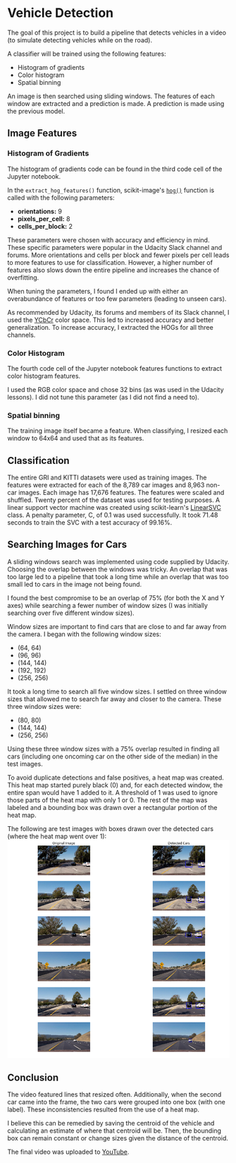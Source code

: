 # Vehicle Detection
The goal of this project is to build a pipeline that detects vehicles in a video (to simulate detecting vehicles while on the road).

A classifier will be trained using the following features:
* Histogram of gradients
* Color histogram
* Spatial binning

An image is then searched using sliding windows.  The features of each window are extracted and a prediction is made.  A prediction is made using the previous model.

## Image Features
### Histogram of Gradients
The histogram of gradients code can be found in the third code cell of the Jupyter notebook.

In the `extract_hog_features()` function, scikit-image's [`hog()`](http://scikit-image.org/docs/dev/api/skimage.feature.html#skimage.feature.hog) function is called with the following parameters:
* **orientations:** 9
* **pixels_per_cell:** 8
* **cells_per_block:** 2

These parameters were chosen with accuracy and efficiency in mind.  These specific parameters were popular in the Udacity Slack channel and forums.  More orientations and cells per block and fewer pixels per cell leads to more features to use for classification.  However, a higher number of features also slows down the entire pipeline and increases the chance of overfitting.

When tuning the parameters, I found I ended up with either an overabundance of features or too few parameters (leading to unseen cars).

As recommended by Udacity, its forums and members of its Slack channel, I used the [YCbCr](https://en.wikipedia.org/wiki/YCbCr) color space.  This led to increased accuracy and better generalization.  To increase accuracy, I extracted the HOGs for all three channels.

### Color Histogram
The fourth code cell of the Jupyter notebook features functions to extract color histogram features.

I used the RGB color space and chose 32 bins (as was used in the Udacity lessons).  I did not tune this parameter (as I did not find a need to).

### Spatial binning
The training image itself became a feature.  When classifying, I resized each window to 64x64 and used that as its features.

## Classification
The entire GRI and KITTI datasets were used as training images.  The features were extracted for each of the 8,789 car images and 8,963 non-car images.  Each image has 17,676 features.  The features were scaled and shuffled.  Twenty percent of the dataset was used for testing purposes.  A linear support vector machine was created using scikit-learn's [LinearSVC](http://scikit-learn.org/stable/modules/generated/sklearn.svm.LinearSVC.html) class.  A penalty parameter, C, of 0.1 was used successfully.  It took 71.48 seconds to train the SVC with a test accuracy of 99.16%.

## Searching Images for Cars
A sliding windows search was implemented using code supplied by Udacity.  Choosing the overlap between the windows was tricky.  An overlap that was too large led to a pipeline that took a long time while an overlap that was too small led to cars in the image not being found.

I found the best compromise to be an overlap of 75% (for both the X and Y axes) while searching a fewer number of window sizes (I was initially searching over five different window sizes).

Window sizes are important to find cars that are close to and far away from the camera.  I began with the following window sizes:
* (64, 64)
* (96, 96)
* (144, 144)
* (192, 192)
* (256, 256)

It took a long time to search all five window sizes.  I settled on three window sizes that allowed me to search far away and closer to the camera.  These three window sizes were:
* (80, 80)
* (144, 144)
* (256, 256)

Using these three window sizes with a 75% overlap resulted in finding all cars (including one oncoming car on the other side of the median) in the test images.

To avoid duplicate detections and false positives, a heat map was created.  This heat map started purely black (0) and, for each detected window, the entire span would have 1 added to it.  A threshold of 1 was used to ignore those parts of the heat map with only 1 or 0.  The rest of the map was labeled and a bounding box was drawn over a rectangular portion of the heat map.

The following are test images with boxes drawn over the detected cars (where the heat map went over 1):
![Detected Vehicles](./detected-vehicles.png)

## Conclusion
The video featured lines that resized often.  Additionally, when the second car came into the frame, the two cars were grouped into one box (with one label).  These inconsistencies resulted from the use of a heat map.

I believe this can be remedied by saving the centroid of the vehicle and calculating an estimate of where that centroid will be.  Then, the bounding box can remain constant or change sizes given the distance of the centroid.

The final video was uploaded to [YouTube](https://www.youtube.com/watch?v=QdP59fDmkH8).
